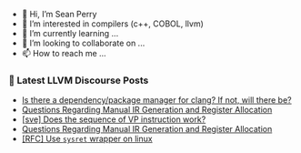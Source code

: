 - 👋 Hi, I’m Sean Perry
- 👀 I’m interested in compilers (c++, COBOL, llvm)
- 🌱 I’m currently learning ...
- 💞️ I’m looking to collaborate on ...
- 📫 How to reach me ...

<!---
s66perry/s66perry is a ✨ special ✨ repository because its `README.md` (this file) appears on your GitHub profile.
You can click the Preview link to take a look at your changes.
--->
### 📕 Latest LLVM Discourse Posts

<!-- DISCOURSE-LLVM:START -->
- [Is there a dependency/package manager for clang? If not, will there be?](https://discourse.llvm.org/t/is-there-a-dependency-package-manager-for-clang-if-not-will-there-be/76111#post_5)
- [Questions Regarding Manual IR Generation and Register Allocation](https://discourse.llvm.org/t/questions-regarding-manual-ir-generation-and-register-allocation/76584#post_2)
- [[sve] Does the sequence of VP instruction work?](https://discourse.llvm.org/t/sve-does-the-sequence-of-vp-instruction-work/76469#post_2)
- [Questions Regarding Manual IR Generation and Register Allocation](https://discourse.llvm.org/t/questions-regarding-manual-ir-generation-and-register-allocation/76584#post_1)
- [[RFC] Use `sysret` wrapper on linux](https://discourse.llvm.org/t/rfc-use-sysret-wrapper-on-linux/76580#post_1)
<!-- DISCOURSE-LLVM:END -->
